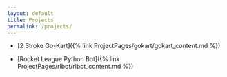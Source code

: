 ```yaml
---
layout: default
title: Projects
permalink: /projects/
---
```


* [2 Stroke Go-Kart]({% link ProjectPages/gokart/gokart_content.md %})

* [Rocket League Python Bot]({% link ProjectPages/rlbot/rlbot_content.md %})


